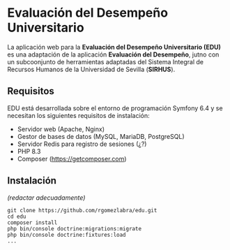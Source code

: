 # Evaluación del Desempeño Universitario

La aplicación web para la **Evaluación del Desempeño Universitario (EDU)** es una adaptación de la aplicación **Evaluación del Desempeño**, jutno con un subcoonjunto de herramientas adaptadas del Sistema Integral de Recursos Humanos de la Universidad de Sevilla (**SIRHUS**).

## Requisitos

EDU está desarrollada sobre el entorno de programación Symfony 6.4 y se necesitan los siguientes requisitos de instalación:
* Servidor web (Apache, Nginx)
* Gestor de bases de datos (MySQL, MariaDB, PostgreSQL)
* Servidor Redis para registro de sesiones (¿?)
* PHP 8.3
* Composer (https://getcomposer.com)

## Instalación

*(redactar adecuadamente)*

    git clone https://github.com/rgomezlabra/edu.git
    cd edu
    composer install
    php bin/console doctrine:migrations:migrate
    php bin/console doctrine:fixtures:load
    ...